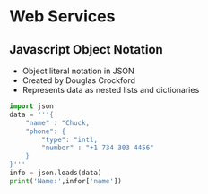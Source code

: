 # Web Services

## Javascript Object Notation
* Object literal notation in JSON
* Created by Douglas Crockford
* Represents data as nested lists and dictionaries
```Python
import json
data = '''{
    "name" : "Chuck,
    "phone": {
        "type": "intl,
        "number" : "+1 734 303 4456"
    }
}'''
info = json.loads(data)
print('Name:',infor['name'])
```
